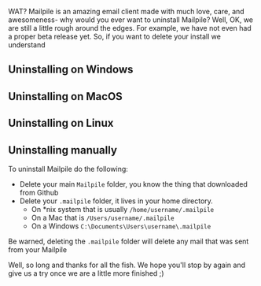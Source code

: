 WAT? Mailpile is an amazing email client made with much love, care, and awesomeness- why would you ever want to uninstall Mailpile? Well, OK, we are still a little rough around the edges. For example, we have not even had a proper beta release yet. So, if you want to delete your install we understand

## Uninstalling on Windows


## Uninstalling on MacOS


## Uninstalling on Linux


## Uninstalling manually

To uninstall Mailpile do the following:

* Delete your main `Mailpile` folder, you know the thing that downloaded from Github
* Delete your `.mailpile` folder, it lives in your home directory.
    * On *nix system that is usually `/home/username/.mailpile`
    * On a Mac that is `/Users/username/.mailpile`
    * On a Windows `C:\Documents\Users\username\.mailpile`

Be warned, deleting the `.mailpile` folder will delete any mail that was sent from your Mailpile

Well, so long and thanks for all the fish. We hope you'll stop by again and give us a try once we are a little more finished ;)
